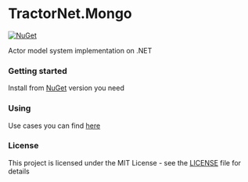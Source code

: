 # TractorNet.Mongo
 
[![NuGet](https://buildstats.info/nuget/Attractor.Mongo?packageVersion=1.0.0-alpha.2&includePreReleases=true)](https://www.nuget.org/packages/Attractor.Mongo/1.0.0-alpha.2)

Actor model system implementation on .NET

### Getting started

Install from [NuGet](https://www.nuget.org/packages/Attractor.Mongo/) version you need

### Using

Use cases you can find [here](https://github.com/gendalf90/Attractor.Mongo/tree/main/src/Attractor.Mongo.Tests/UseCases)

### License

This project is licensed under the MIT License - see the [LICENSE](LICENSE) file for details
